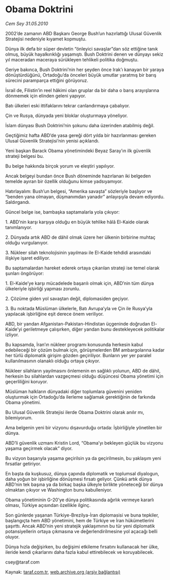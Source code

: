 # Obama Doktrini 

*Cem Sey 31.05.2010*

<div class="yazi"><p>2002’de zamanın ABD Başkanı George Bush’un hazırlattığı Ulusal Güvenlik Stratejisi nedeniyle kıyamet kopmuştu.</p>
<p>Dünya ilk defa bir süper devletin “önleyici savaşlar”dan söz ettiğine tanık olmuş, büyük hayalkırıklığı yaşamıştı. Bush Doktrini denen ve dünyayı sekiz yıl maceradan maceraya sürükleyen tehlikeli politika doğmuştu.</p>
<p>Geriye bakınca, Bush Doktrini’nin her şeyden önce Irak’ı kanayan bir yaraya dönüştürdüğünü, Ortadoğu’da önceleri büyük umutlar yaratmış bir barış sürecini paramparça ettiğini görüyoruz.</p>
<p>İsrail de, Filistin’in reel hâkimi olan gruplar da bir daha o barış arayışlarına dönmemek için elinden geleni yapıyor.</p>
<p>Batı ülkeleri eski ittifaklarını tekrar canlandırmaya çabalıyor.</p>
<p>Çin ve Rusya, dünyada yeni bloklar oluşturmaya yöneliyor.</p>
<p>İslam dünyası Bush Doktrini’nin şokunu daha üzerinden atabilmiş değil.</p>
<p>Geçtiğimiz hafta ABD’de yasa gereği dört yılda bir hazırlanması gereken Ulusal Güvenlik Stratejisi’nin yenisi açıklandı.</p>
<p>Yeni başkan Barack Obama yönetimindeki Beyaz Saray’ın ilk güvenlik strateji belgesi bu.</p>
<p>Bu belge hakkında birçok yorum ve eleştiri yapılıyor.</p>
<p>Ancak belgeyi bundan önce Bush döneminde hazırlanan iki belgeden temelde ayıran bir özellik olduğunu kimse yadsıyamıyor.</p>
<p>Hatırlayalım: Bush’un belgesi, “Amerika savaşta” sözleriyle başlıyor ve “benden yana olmayan, düşmanımdan yanadır” anlayışıyla devam ediyordu. Saldırgandı.</p>
<p>Güncel belge ise, bambaşka saptamalarla yola çıkıyor:</p>
<p>1. ABD’nin karşı karşıya olduğu en büyük tehlike hâlâ El-Kaide olarak tanımlanıyor.</p>
<p>2. Dünyada artık ABD de dâhil olmak üzere her ülkenin birbirine muhtaç olduğu vurgulanıyor.</p>
<p>3. Nükleer silah teknolojisinin yayılması ile El-Kaide tehdidi arasındaki ilişkiye işaret ediliyor.</p>
<p>Bu saptamalardan hareket ederek ortaya çıkarılan strateji ise temel olarak şunları öngörüyor:</p>
<p>1. El-Kaide’ye karşı mücadelede başarılı olmak için, ABD’nin tüm dünya ülkeleriyle işbirliği yapması zorunlu.</p>
<p>2. Çözüme giden yol savaştan değil, diplomasiden geçiyor.</p>
<p>3. Bu noktada Müslüman ülkelerle, Batı Avrupa’yla ve Çin ile Rusya’yla yapılacak işbirliğine eşit derece önem veriliyor.</p>
<p>ABD, bir yandan Afganistan-Pakistan-Hindistan üçgeninde doğrudan El-Kaide’yi geriletmeye çalışırken, diğer yandan bunu destekleyecek politikalar izliyor.</p>
<p>Bu kapsamda, İran’ın nükleer programı konusunda herkesin kabul edebileceği bir çözüm bulmak için, görüşmelerden BM ambargolarına kadar her türlü diplomatik girişim gözden geçiriliyor. Bunların yer yer paralel kullanılmasının olanaklı olduğu ortaya çıkıyor.</p>
<p>Nükleer silahların yayılmasını önlemenin en sağlıklı yolunun, ABD de dâhil, herkesin bu silahlardan vazgeçmesi olduğu düşüncesi Obama yönetimi için geçerliliğini koruyor.</p>
<p>Müslüman halkların dünyadaki diğer toplumlara güvenini yeniden oluşturmak için Ortadoğu’da ilerleme sağlamak gerektiğinin de farkında Obama yönetimi.</p>
<p>Bu Ulusal Güvenlik Stratejisi ilerde Obama Doktrini olarak anılır mı, bilemiyorum.</p>
<p>Ama belgenin yeni bir vizyonu dışavurduğu ortada: İşbirliğiyle yönetilen bir dünya.</p>
<p>ABD’li güvenlik uzmanı Kristin Lord, “Obama’yı bekleyen güçlük bu vizyonu yaşama geçirmek olacak” diyor.</p>
<p>Bu vizyon başarıyla yaşama geçirilsin ya da geçirilmesin, bu yaklaşım yeni fırsatlar getiriyor.</p>
<p>En başta da kuşkusuz, dünya çapında diplomatik ve toplumsal diyalogun, daha yoğun bir işbirliğine dönüşmesi fırsatı geliyor. Çünkü artık dünya ABD’nin tek başına ya da birkaç başka ülkeyle birlikte yöneteceği bir dünya olmaktan çıkıyor ve Washington bunu kabulleniyor.</p>
<p>Obama yönetiminin G-20’ye dünya politikasında ağırlık vermeye kararlı olması, Türkiye açısından özellikle ilginç.</p>
<p>Son günlerde yaşanan Türkiye-Brezilya-İran diplomasisi ve buna tepkiler, başlangıçta hem ABD yönetimini, hem de Türkiye ve İran hükümetlerini şaşırttı. Ancak ABD’nin yeni stratejik yaklaşımının bu tür yeni diplomatik potansiyellerin ortaya çıkmasına ve değerlendirilmesine yol açacağı belli oluyor.</p>
<p>Dünya hızla değişirken, bu değişimi etkileme fırsatını kullanacak her ülke, ileride kendi çıkarlarını daha fazla kabul ettirebilecek ve koruyabilecek.</p>
<p>csey@taraf.com</p></div>

Kaynak: [taraf.com.tr](http://www.taraf.com.tr:80/cem-sey/makale-obama-doktrini.htm), [web.archive.org (arşiv bağlantısı)](http://web.archive.org/web/20100602191151/http://www.taraf.com.tr:80/cem-sey/makale-obama-doktrini.htm)
